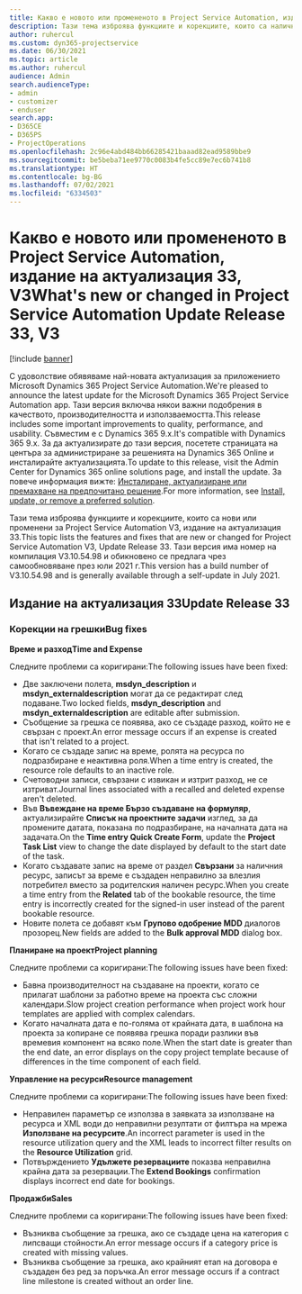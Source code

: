 ```yaml
---
title: Какво е новото или промененото в Project Service Automation, издание на актуализация 33, V3
description: Тази тема изброява функциите и корекциите, които са налични в Project Service Automation V3, издание на актуализация 33, V3.
author: ruhercul
ms.custom: dyn365-projectservice
ms.date: 06/30/2021
ms.topic: article
ms.author: ruhercul
audience: Admin
search.audienceType:
- admin
- customizer
- enduser
search.app:
- D365CE
- D365PS
- ProjectOperations
ms.openlocfilehash: 2c96e4abd484bb66285421baaad82ead9589bbe9
ms.sourcegitcommit: be5beba71ee9770c0083b4fe5cc89e7ec6b741b8
ms.translationtype: HT
ms.contentlocale: bg-BG
ms.lasthandoff: 07/02/2021
ms.locfileid: "6334503"
---
```

# <a name="whats-new-or-changed-in-project-service-automation-update-release-33-v3"></a><span data-ttu-id="a4e2a-103">Какво е новото или промененото в Project Service Automation, издание на актуализация 33, V3</span><span class="sxs-lookup"><span data-stu-id="a4e2a-103">What's new or changed in Project Service Automation Update Release 33, V3</span></span>

[!include [banner](../includes/psa-now-project-operations.md)]

<span data-ttu-id="a4e2a-104">С удоволствие обявяваме най-новата актуализация за приложението Microsoft Dynamics 365 Project Service Automation.</span><span class="sxs-lookup"><span data-stu-id="a4e2a-104">We're pleased to announce the latest update for the Microsoft Dynamics 365 Project Service Automation app.</span></span> <span data-ttu-id="a4e2a-105">Тази версия включва някои важни подобрения в качеството, производителността и използваемостта.</span><span class="sxs-lookup"><span data-stu-id="a4e2a-105">This release includes some important improvements to quality, performance, and usability.</span></span> <span data-ttu-id="a4e2a-106">Съвместим е с Dynamics 365 9.x.</span><span class="sxs-lookup"><span data-stu-id="a4e2a-106">It's compatible with Dynamics 365 9.x.</span></span> <span data-ttu-id="a4e2a-107">За да актуализирате до тази версия, посетете страницата на центъра за администриране за решенията на Dynamics 365 Online и инсталирайте актуализацията.</span><span class="sxs-lookup"><span data-stu-id="a4e2a-107">To update to this release, visit the Admin Center for Dynamics 365 online solutions page, and install the update.</span></span> <span data-ttu-id="a4e2a-108">За повече информация вижте: [Инсталиране, актуализиране или премахване на предпочитано решение](/power-platform/admin/install-remove-preferred-solution).</span><span class="sxs-lookup"><span data-stu-id="a4e2a-108">For more information, see [Install, update, or remove a preferred solution](/power-platform/admin/install-remove-preferred-solution).</span></span>

<span data-ttu-id="a4e2a-109">Тази тема изброява функциите и корекциите, които са нови или променени за Project Service Automation V3, издание на актуализация 33.</span><span class="sxs-lookup"><span data-stu-id="a4e2a-109">This topic lists the features and fixes that are new or changed for Project Service Automation V3, Update Release 33.</span></span> <span data-ttu-id="a4e2a-110">Тази версия има номер на компилация V3.10.54.98 и обикновено се предлага чрез самообновяване през юли 2021 г.</span><span class="sxs-lookup"><span data-stu-id="a4e2a-110">This version has a build number of V3.10.54.98 and is generally available through a self-update in July 2021.</span></span>

## <a name="update-release-33"></a><span data-ttu-id="a4e2a-111">Издание на актуализация 33</span><span class="sxs-lookup"><span data-stu-id="a4e2a-111">Update Release 33</span></span>

### <a name="bug-fixes"></a><span data-ttu-id="a4e2a-112">Корекции на грешки</span><span class="sxs-lookup"><span data-stu-id="a4e2a-112">Bug fixes</span></span>

<span data-ttu-id="a4e2a-113">**Време и разход**</span><span class="sxs-lookup"><span data-stu-id="a4e2a-113">**Time and Expense**</span></span>

<span data-ttu-id="a4e2a-114">Следните проблеми са коригирани:</span><span class="sxs-lookup"><span data-stu-id="a4e2a-114">The following issues have been fixed:</span></span>

- <span data-ttu-id="a4e2a-115">Две заключени полета, **msdyn_description** и **msdyn_externaldescription** могат да се редактират след подаване.</span><span class="sxs-lookup"><span data-stu-id="a4e2a-115">Two locked fields, **msdyn_description** and **msdyn_externaldescription** are editable after submission.</span></span>
- <span data-ttu-id="a4e2a-116">Съобщение за грешка се появява, ако се създаде разход, който не е свързан с проект.</span><span class="sxs-lookup"><span data-stu-id="a4e2a-116">An error message occurs if an expense is created that isn't related to a project.</span></span>
- <span data-ttu-id="a4e2a-117">Когато се създаде запис на време, ролята на ресурса по подразбиране е неактивна роля.</span><span class="sxs-lookup"><span data-stu-id="a4e2a-117">When a time entry is created, the resource role defaults to an inactive role.</span></span>
- <span data-ttu-id="a4e2a-118">Счетоводни записи, свързани с извикан и изтрит разход, не се изтриват.</span><span class="sxs-lookup"><span data-stu-id="a4e2a-118">Journal lines associated with a recalled and deleted expense aren't deleted.</span></span>
- <span data-ttu-id="a4e2a-119">Във **Въвеждане на време Бързо създаване на формуляр**, актуализирайте **Списък на проектните задачи** изглед, за да промените датата, показана по подразбиране, на началната дата на задачата.</span><span class="sxs-lookup"><span data-stu-id="a4e2a-119">On the **Time entry Quick Create Form**, update the **Project Task List** view to change the date displayed by default to the start date of the task.</span></span>
- <span data-ttu-id="a4e2a-120">Когато създавате запис на време от раздел **Свързани** за наличния ресурс, записът за време е създаден неправилно за влезлия потребител вместо за родителския наличен ресурс.</span><span class="sxs-lookup"><span data-stu-id="a4e2a-120">When you create a time entry from the **Related** tab of the bookable resource, the time entry is incorrectly created for the signed-in user instead of the parent bookable resource.</span></span>
- <span data-ttu-id="a4e2a-121">Новите полета се добавят към **Групово одобрение MDD** диалогов прозорец.</span><span class="sxs-lookup"><span data-stu-id="a4e2a-121">New fields are added to the **Bulk approval MDD** dialog box.</span></span>

<span data-ttu-id="a4e2a-122">**Планиране на проект**</span><span class="sxs-lookup"><span data-stu-id="a4e2a-122">**Project planning**</span></span>

<span data-ttu-id="a4e2a-123">Следните проблеми са коригирани:</span><span class="sxs-lookup"><span data-stu-id="a4e2a-123">The following issues have been fixed:</span></span>
- <span data-ttu-id="a4e2a-124">Бавна производителност на създаване на проекти, когато се прилагат шаблони за работно време на проекта със сложни календари.</span><span class="sxs-lookup"><span data-stu-id="a4e2a-124">Slow project creation performance when project work hour templates are applied with complex calendars.</span></span>
- <span data-ttu-id="a4e2a-125">Когато началната дата е по-голяма от крайната дата, в шаблона на проекта за копиране се появява грешка поради разлики във времевия компонент на всяко поле.</span><span class="sxs-lookup"><span data-stu-id="a4e2a-125">When the start date is greater than the end date, an error displays on the copy project template because of differences in the time component of each field.</span></span>

<span data-ttu-id="a4e2a-126">**Управление на ресурси**</span><span class="sxs-lookup"><span data-stu-id="a4e2a-126">**Resource management**</span></span>

<span data-ttu-id="a4e2a-127">Следните проблеми са коригирани:</span><span class="sxs-lookup"><span data-stu-id="a4e2a-127">The following issues have been fixed:</span></span>
- <span data-ttu-id="a4e2a-128">Неправилен параметър се използва в заявката за използване на ресурса и XML води до неправилни резултати от филтъра на мрежа **Използване на ресурсите**.</span><span class="sxs-lookup"><span data-stu-id="a4e2a-128">An incorrect parameter is used in the resource utilization query and the XML leads to incorrect filter results on the **Resource Utilization** grid.</span></span>
- <span data-ttu-id="a4e2a-129">Потвърждението **Удължете резервациите** показва неправилна крайна дата за резервации.</span><span class="sxs-lookup"><span data-stu-id="a4e2a-129">The **Extend Bookings** confirmation displays incorrect end date for bookings.</span></span>

<span data-ttu-id="a4e2a-130">**Продажби**</span><span class="sxs-lookup"><span data-stu-id="a4e2a-130">**Sales**</span></span>

<span data-ttu-id="a4e2a-131">Следните проблеми са коригирани:</span><span class="sxs-lookup"><span data-stu-id="a4e2a-131">The following issues have been fixed:</span></span>
- <span data-ttu-id="a4e2a-132">Възниква съобщение за грешка, ако се създаде цена на категория с липсващи стойности.</span><span class="sxs-lookup"><span data-stu-id="a4e2a-132">An error message occurs if a category price is created with missing values.</span></span>
- <span data-ttu-id="a4e2a-133">Възниква съобщение за грешка, ако крайният етап на договора е създаден без ред за поръчка.</span><span class="sxs-lookup"><span data-stu-id="a4e2a-133">An error message occurs if a contract line milestone is created without an order line.</span></span>
